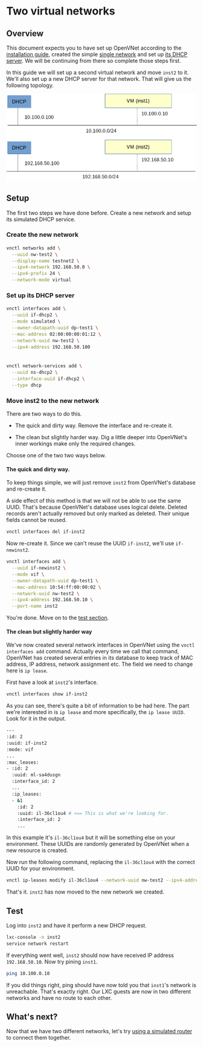# Two virtual networks

## Overview

This document expects you to have set up OpenVNet according to the [installation guide](installation), created the simple [single network](single-network) and set up [its DHCP server](single-network-dhcp). We will be continuing from there so complete those steps first.

In this guide we will set up a second virtual network and move `inst2` to it. We'll also set up a new DHCP server for that network. That will give us the following topology.

![Two networks](img/two-networks.png)

## Setup

The first two steps we have done before. Create a new network and setup its simulated DHCP service.

### Create the new network

```bash
vnctl networks add \
  --uuid nw-test2 \
  --display-name testnet2 \
  --ipv4-network 192.168.50.0 \
  --ipv4-prefix 24 \
  --network-mode virtual
```

### Set up its DHCP server

```bash
vnctl interfaces add \
  --uuid if-dhcp2 \
  --mode simulated \
  --owner-datapath-uuid dp-test1 \
  --mac-address 02:00:00:00:01:12 \
  --network-uuid nw-test2 \
  --ipv4-address 192.168.50.100


vnctl network-services add \
  --uuid ns-dhcp2 \
  --interface-uuid if-dhcp2 \
  --type dhcp
```

### Move inst2 to the new network

There are two ways to do this.

* The quick and dirty way. Remove the interface and re-create it.

* The clean but slightly harder way. Dig a little deeper into OpenVNet's inner workings make only the required changes.

Choose one of the two two ways below.

#### The quick and dirty way.

To keep things simple, we will just remove `inst2` from OpenVNet's database and re-create it.

A side effect of this method is that we will not be able to use the same UUID. That's because OpenVNet's database uses logical delete. Deleted records aren't actually removed but only marked as deleted. Their unique fields cannot be reused.

```bash
vnctl interfaces del if-inst2
```

Now re-create it. Since we can't reuse the UUID `if-inst2`, we'll use `if-newinst2`.

```bash
vnctl interfaces add \
  --uuid if-newinst2 \
  --mode vif \
  --owner-datapath-uuid dp-test1 \
  --mac-address 10:54:ff:00:00:02 \
  --network-uuid nw-test2 \
  --ipv4-address 192.168.50.10 \
  --port-name inst2
```

You're done. Move on to the [test section](#test).

#### The clean but slightly harder way

We've now created several network interfaces in OpenVNet using the `vnctl interfaces add` command. Actually every time we call that command, OpenVNet has created several entries in its database  to keep track of MAC address, IP address, network assignment etc. The field we need to change here is `ip lease`.

First have a look at `inst2`'s interface.

```bash
vnctl interfaces show if-inst2
```

As you can see, there's quite a bit of information to be had here. The part we're interested in is `ip lease` and more specifically, the `ip lease UUID`. Look for it in the output.

```bash
---
:id: 2
:uuid: if-inst2
:mode: vif
...
:mac_leases:
- :id: 2
  :uuid: ml-sa4dusgn
  :interface_id: 2
  ...
  :ip_leases:
  - &1
    :id: 2
    :uuid: il-36cl1ou4 # <== This is what we're looking for.
    :interface_id: 2
    ...
```

In this example it's `il-36cl1ou4` but it will be something else on your environment. These UUIDs are randomly generated by OpenVNet when a new resource is created.

Now run the following command, replacing the `il-36cl1ou4` with the correct UUID for your environment.

```bash
vnctl ip-leases modify il-36cl1ou4 --network-uuid nw-test2 --ipv4-address 192.168.50.10
```

That's it. `inst2` has now moved to the new network we created.

## Test

Log into `inst2` and have it perform a new DHCP request.

```bash
lxc-console -n inst2
service network restart
```

If everything went well, `inst2` should now have received IP address `192.168.50.10`. Now try pining `inst1`.

```bash
ping 10.100.0.10
```

If you did things right, ping should have now told you that `inst1`'s network is unreachable. That's exactly right. Our LXC guests are now in two different networks and have no route to each other.

## What's next?

Now that we have two different networks, let's try [using a simulated router](two-networks-router) to connect them together.

